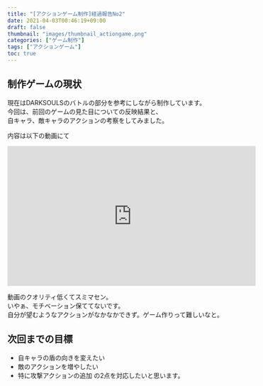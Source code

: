 ```yaml
---
title: "[アクションゲーム制作]経過報告No2"
date: 2021-04-03T00:46:19+09:00
draft: false
thumbnail: "images/thumbnail_actiongame.png"
categories: ["ゲーム制作"]
tags: ["アクションゲーム"]
toc: true
---
```


## 制作ゲームの現状  
現在はDARKSOULSのバトルの部分を参考にしながら制作しています。  
今回は、前回のゲームの見た目についての反映結果と、  
自キャラ、敵キャラのアクションの考察をしてみました。  
  
内容は以下の動画にて  
<iframe width="560" height="315" src="https://youtu.be/7P7v85yqS9w" frameborder="0" allow="accelerometer; autoplay; clipboard-write; encrypted-media; gyroscope; picture-in-picture" allowfullscreen></iframe>  

動画のクオリティ低くてスミマセン。  
いやぁ、モチベーション保ててないです。  
自分が望むようなアクションがなかなかできず。ゲーム作りって難しいなと。  


## 次回までの目標
- 自キャラの盾の向きを変えたい
- 敵のアクションを増やしたい
- 特に攻撃アクションの追加
の2点を対応したいと思います。  

